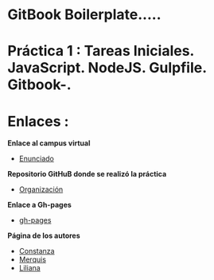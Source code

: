 # GitBook Boilerplate.....

# Práctica 1 : Tareas Iniciales. JavaScript. NodeJS. Gulpfile. Gitbook-.

# Enlaces :

**Enlace al campus virtual**

* [Enunciado](https://crguezl.github.io/ull-esit-1617/practicas/practicagitbook.html)

**Repositorio GitHuB donde se realizó la práctica**

* [Organización](https://github.com/ULL-ESIT-SYTW-1617/tareas-iniciales-merquililycony)

**Enlace a Gh-pages**

* [gh-pages](https://ull-esit-sytw-1617.github.io/tareas-iniciales-merquililycony/)



**Página de los autores**

* [Constanza](http://alu0100673647.github.io)
* [Merquis](http://merquis.github.io)
* [Liliana](https://alu0100762846.github.io/alu0100762846.gtihub.io/)
